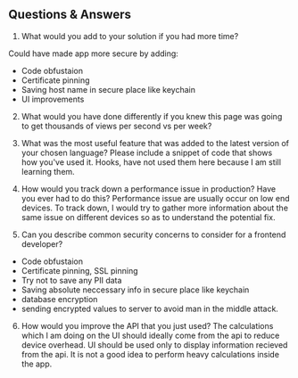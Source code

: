 
## Questions & Answers

1. What would you add to your solution if you had more time?

Could have made app more secure by adding:
- Code obfustaion
- Certificate pinning
- Saving host name in secure place like keychain
- UI improvements 


2. What would you have done differently if you knew this page was going to get thousands of views
per second vs per week?

3. What was the most useful feature that was added to the latest version of your chosen language?
Please include a snippet of code that shows how you've used it.
Hooks, have not used them here because I am still learning them.

4. How would you track down a performance issue in production? Have you ever had to do this?
Performance issue are usually occur on low end devices. To track down, I would try to gather more information about the same issue on different devices so as to understand the potential fix.

5. Can you describe common security concerns to consider for a frontend developer?
- Code obfustaion
- Certificate pinning, SSL pinning
- Try not to save any PII data
- Saving absolute neccessary info in secure place like keychain
- database encryption
- sending encrypted values to server to avoid man in the middle attack.

6. How would you improve the API that you just used?
The calculations which I am doing on the UI should ideally come from the api to reduce device overhead. UI should be used only to display information recieved from the api. It is not a good idea to perform heavy calculations inside the app. 